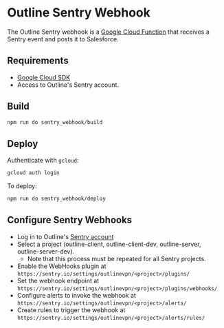 # Outline Sentry Webhook

The Outline Sentry webhook is a [Google Cloud Function](https://cloud.google.com/functions/) that receives a Sentry event and posts it to Salesforce.

## Requirements

* [Google Cloud SDK](https://cloud.google.com/sdk/)
* Access to Outline's Sentry account.

## Build

```sh
npm run do sentry_webhook/build
```

## Deploy

Authenticate with `gcloud`:
  ```sh
  gcloud auth login
  ```
To deploy:
  ```sh
  npm run do sentry_webhook/deploy
  ```

## Configure Sentry Webhooks

* Log in to Outline's [Sentry account](https://sentry.io/outlinevpn/)
* Select a project (outline-client, outline-client-dev, outline-server, outline-server-dev).
  * Note that this process must be repeated for all Sentry projects.
* Enable the WebHooks plugin at `https://sentry.io/settings/outlinevpn/<project>/plugins/`
* Set the webhook endpoint at `https://sentry.io/settings/outlinevpn/<project>/plugins/webhooks/`
* Configure alerts to invoke the webhook at `https://sentry.io/settings/outlinevpn/<project>/alerts/`
* Create rules to trigger the webhook at `https://sentry.io/settings/outlinevpn/<project>/alerts/rules/`
